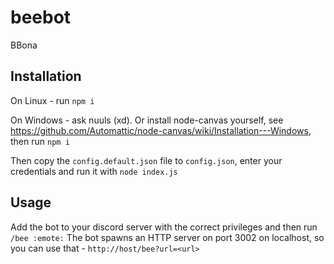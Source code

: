 # beebot
BBona

## Installation
On Linux - run `npm i`

On Windows - ask nuuls (xd).
Or install node-canvas yourself, see https://github.com/Automattic/node-canvas/wiki/Installation---Windows, then run `npm i`


Then copy the `config.default.json` file to `config.json`, enter your credentials and run it with `node index.js`

## Usage
Add the bot to your discord server with the correct privileges and then run `/bee :emote:`
The bot spawns an HTTP server on port 3002 on localhost, so you can use that - `http://host/bee?url=<url>`
